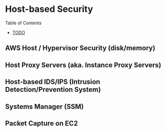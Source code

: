 # Host-based Security

Table of Contents

- [TODO](#todo)

## AWS Host / Hypervisor Security (disk/memory)

## Host Proxy Servers  (aka. Instance Proxy Servers)

## Host-based IDS/IPS (Intrusion Detection/Prevention System)

## Systems Manager (SSM)

## Packet Capture on EC2

